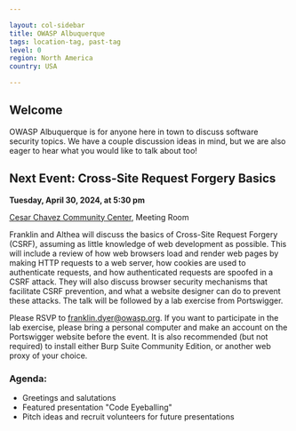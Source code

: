 ```yaml
---

layout: col-sidebar
title: OWASP Albuquerque
tags: location-tag, past-tag
level: 0
region: North America
country: USA

---
```

<!-- editing instructions at https://owasp.org/migration/ -->

## Welcome
OWASP Albuquerque is for anyone here in town to discuss software security topics. We have a couple discussion ideas in mind, but we are also eager to hear what you would like to talk about too!

## Next Event: Cross-Site Request Forgery Basics

**Tuesday, April 30, 2024, at 5:30 pm**

<a href='https://www.google.com/maps?ll=35.065797,-106.564822&z=16&t=m&hl=en-US&gl=US&mapclient=embed&cid=1931813735759550125' target='_blank'>Cesar Chavez Community Center</a>, Meeting Room

Franklin and Althea will discuss the basics of Cross-Site Request Forgery (CSRF), assuming as little knowledge of web development as possible. This will include a review of how web browsers load and render web pages by making HTTP requests to a web server, how cookies are used to authenticate requests, and how authenticated requests are spoofed in a CSRF attack. They will also discuss browser security mechanisms that facilitate CSRF prevention, and what a website designer can do to prevent these attacks. The talk will be followed by a lab exercise from Portswigger.

Please RSVP to franklin.dyer@owasp.org. If you want to participate in the lab exercise, please bring a personal computer and make an account on the Portswigger website before the event. It is also recommended (but not required) to install either Burp Suite Community Edition, or another web proxy of your choice.

### Agenda: 
- Greetings and salutations
- Featured presentation "Code Eyeballing"
- Pitch ideas and recruit volunteers for future presentations
